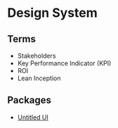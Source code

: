 # Design System

<!--
https://www.invisionapp.com/inside-design/guide-to-design-systems/
https://medium.com/the-year-of-the-looking-glass/a-matter-of-principle-4f5e6ad076bb
https://principles.design/
https://webflow.com/blog/web-design-inspiration
https://www.shopify.com/blog/competitive-analysis
https://mobbin.design/
https://www.fastcompany.com/3008207/steal-picasso-how-outside-inspiration-can-fuel-true-innovation
https://medium.com/quintoandar-design/design-critique-4-passos-para-come%C3%A7ar-ceca21428cdd
https://uxdesign.cc/dont-take-design-critique-as-an-insult-6cf187ca6308
https://www.youtube.com/watch?v=guXNEcwg6os&feature=emb_logo
https://design.google/library/designers-guide-accessibility-research/
https://atomicdesign.bradfrost.com/chapter-5/
https://storybook.js.org/tutorials/design-systems-for-developers/react/en/document/
https://material.io/design/
https://polaris.shopify.com/
https://www.carbondesignsystem.com/
https://atlassian.design
https://www.caroli.org/inception-o-que-quem-onde-quando-como/
https://uxdesign.cc/workshop-how-to-prioritize-your-design-system-components-744aa99f07d7
https://www.youtube.com/watch?v=0YL0xoSmyZI
https://www.nngroup.com/articles/why-you-only-need-to-test-with-5-users/
https://www.youtube.com/watch?v=2pBlLUE49hI
-->

## Terms

- Stakeholders
- Key Performance Indicator (KPI)
- ROI
- Lean Inception

## Packages

- [Untitled UI](https://untitledui.com/)
